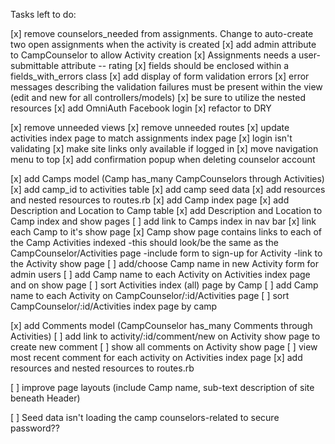Tasks left to do:

[x] remove counselors_needed from assignments. Change to auto-create two open assignments when the activity is created
[x] add admin attribute to CampCounselor to allow Activity creation
[x] Assignments needs a user-submittable attribute -- rating
[x] fields should be enclosed within a fields_with_errors class
[x] add display of form validation errors
[x] error messages describing the validation failures must be present within the view (edit and new for all controllers/models)
[x] be sure to utilize the nested resources
[x] add OmniAuth Facebook login
[x] refactor to DRY

[x] remove unneeded views
[x] remove unneeded routes
[x] update activities index page to match assignments index page
[x] login isn't validating
[x] make site links only available if logged in
[x] move navigation menu to top
[x] add confirmation popup when deleting counselor account


[x] add Camps model (Camp has_many CampCounselors through Activities)
  [x] add camp_id to activities table
  [x] add camp seed data
  [x] add resources and nested resources to routes.rb
  [x] add Camp index page
    [x] add Description and Location to Camp table
    [x] add Description and Location to Camp index and show pages
    [ ] add link to Camps index in nav bar
    [x] link each Camp to it's show page
    [x] Camp show page contains links to each of the Camp Activities indexed
        -this should look/be the same as the CampCounselor/Activities page
        -include form to sign-up for Activity
        -link to the Activity show page
  [ ] add/choose Camp name in new Activity form for admin users
  [ ] add Camp name to each Activity on Activities index page and on show page
    [ ] sort Activities index (all) page by Camp
  [ ] add Camp name to each Activity on CampCounselor/:id/Activities page
    [ ] sort CampCounselor/:id/Activities index page by camp

[x] add Comments model (CampCounselor has_many Comments through Activities)
  [ ] add link to activity/:id/comment/new on Activity show page to create new comment
  [ ] show all comments on Activity show page
  [ ] view most recent comment for each activity on Activities index page
  [x] add resources and nested resources to routes.rb


[ ] improve page layouts (include Camp name, sub-text description of site beneath Header)

[ ] Seed data isn't loading the camp counselors-related to secure password??
